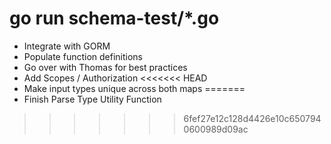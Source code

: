 # go run schema-test/\*.go

- Integrate with GORM
- Populate function definitions
- Go over with Thomas for best practices
- Add Scopes / Authorization
<<<<<<< HEAD
- Make input types unique across both maps
=======
- Finish Parse Type Utility Function
>>>>>>> 6fef27e12c128d4426e10c6507940600989d09ac
